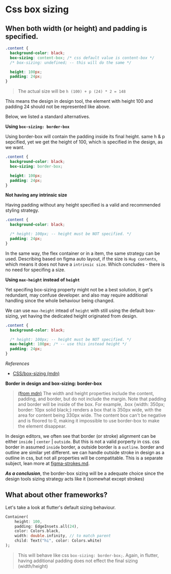 # Css box sizing

## When both width (or height) and padding is specified.

```css
.content {
  background-color: black;
  box-sizing: content-box; /* css default value is content-box */
  /* box-sizing: undefined; -- this will do the same */

  height: 100px;
  padding: 24px;
}
```

> The actual size will be `h (100) + p (24) * 2 = 148`

This means the design in design tool, the element with height 100 and padding 24 should not be represented like above.

Below, we listed a standard alternatives.

**Using `box-sizing: border-box`**

Using border-box will contain the padding inside its final height. same h & p sepcified, yet we get the height of 100, which is specified in the design, as we want.

```css
.content {
  background-color: black;
  box-sizing: border-box;

  height: 100px;
  padding: 24px;
}
```

**Not having any intrinsic size**

Having padding without any height specified is a valid and recommended styling strategy.

```css
.content {
  background-color: black;

  /* height: 100px; -- height must be NOT specified. */
  padding: 24px;
}
```

In the same way, the flex container or in a item, the same strategy can be used. Describing based on figma auto layout, if the size is `Hug contents`, which means it does not have a `intrinsic size`. Which concludes - there is no need for specifing a size.

**Using `max-height` instead of `height`**

Yet specifing box-sizing property might not be a best solution, it get's redundant, may confuse developer. and also may require additional handling since the whole behaviour being changed.

We can use `max-height` intead of `height` with still using the default box-sizing, yet having the dedicated height originated from design.

```css
.content {
  background-color: black;

  /* height: 100px; -- height must be NOT specified. */
  max-height: 100px; /* -- use this instead height */
  padding: 24px;
}
```

_References_

- [CSS/box-sizing (mdn)](https://developer.mozilla.org/en-US/docs/Web/CSS/box-sizing)

**Border in design and box-sizing: border-box**

> [(from mdn)](https://developer.mozilla.org/en-US/docs/Web/CSS/box-sizing#values) The width and height properties include the content, padding, and border, but do not include the margin. Note that padding and border will be inside of the box. For example, .box {width: 350px; border: 10px solid black;} renders a box that is 350px wide, with the area for content being 330px wide. The content box can't be negative and is floored to 0, making it impossible to use border-box to make the element disappear.

In design editors, we often see that border (or stroke) alignment can be either `inside` | `center` | `outside`. But this is not a valid porperty in css. css border in assumed `inside` border, a outside border is a `outline`. border and outline are similar yet different. we can handle outside stroke in design as a outline in css, but not all properties will be compatitable. This is a separate subject, lean more at [figma-strokes.md](./figma-strokes.md).

_**As a conclusion**_, the border-box sizing will be a adequate choice since the design tools sizing strategy acts like it (somewhat except strokes)

## What about other frameworks?

Let's take a look at flutter's default sizing behaviour.

```dart
Container(
    height: 100,
    padding: EdgeInsets.all(24),
    color: Colors.black,
    width: double.infinity, // to match parent
    child: Text("hi", color: Colors.white)
);
```

> This will behave like css `box-sizing: border-box;`. Again, in flutter, having additional padding does not effect the final sizing (width/height)

